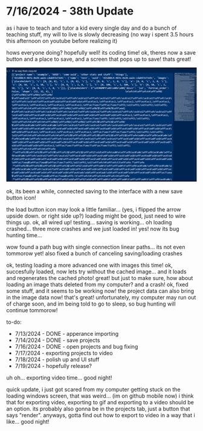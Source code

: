 # 7/16/2024 - 38th Update

as i have to teach and tutor a kid every single day and do a bunch of teaching stuff, my will to live is slowly decreasing (no way i spent 3.5 hours this afternoon on youtube before realizing it)

hows everyone doing? hopefully well! its coding time! ok, theres now a save button and a place to save, and a screen that pops up to save! thats great!

![strange data](</updatelogs/images/072024/07162024 - 1.png>)

ok, its been a while, connected saving to the interface with a new save button icon!

the load button icon may look a little familiar... (yes, i flipped the arrow upside down. or right side up?) loading might be good, just need to wire things up. ok, all wired up! testing... saving is working... oh loading crashed... three more crashes and we just loaded in! yes! now its bug hunting time...

wow found a path bug with single connection linear paths... its not even tommorow yet! also fixed a bunch of canceling saving/loading crashes

ok, testing loading a more advanced one with images this time! ok, succesfully loaded, now lets try without the cached image... and it loads and regenerates the cached photo! great! but just to make sure, how about loading an image thats deleted from my computer? and a crash! ok, fixed some stuff, and it seems to be working now! the project data can also bring in the image data now! that's great! unfortunately, my computer may run out of charge soon, and im being told to go to sleep, so bug hunting will continue tommorow!

to-do:
- 7/13/2024 - DONE - apperance importing 
- 7/14/2024 - DONE - save projects
- 7/16/2024 - DONE - open projects and bug fixing
- 7/17/2024 - exporting projects to video
- 7/18/2024 - polish up and UI stuff
- 7/19/2024 - hopefully release?

uh oh... exporting video time... good night!

quick update, i just got scared from my computer getting stuck on the loading windows screen, that was weird... (im on github mobile now) i think that for exporting video, exporting to gif and exporting to a video should be an option. its probably also gonna be in the projects tab, just a button that says "render". anyways, gotta find out how to export to video in a way that i like... good night!